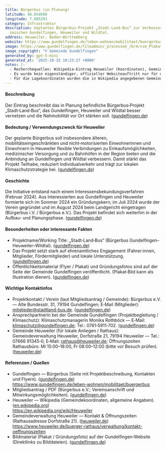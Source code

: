 ```yaml
---
title: Bürgerbus (in Planung)
latitude: 48.054696
longitude: 7.905291
category: Infrastruktur
description: Geplantes Bürgerbus‑Projekt „Stadt‑Land‑Bus“ zur Verbesserung der Nahmobilität
  zwischen Gundelfingen, Heuweiler und Wildtal.
address: Heuweiler, Baden-Württemberg
website: https://www.gundelfingen.de/leben-wohnen/mobilitaet/buergerbus
image: https://www.gundelfingen.de/fileadmin/_processed_/b/4/csm_Plakat_B%C3%BCrgerbus_c1c1beafa8.jpg
image_copyright: "© Gemeinde Gundelfingen"
generated_by: gpt-5-mini
generated_at: '2025-10-15 10:23:27 +0000'
notes: |-
  - Recherchequellen: Wikipedia‑Eintrag Heuweiler (Koordinaten), Gemeindeseiten Gundelfingen (Projektseite und Kontakt), Gemeindeseiten Heuweiler (Rathausadresse). ([en.wikipedia.org](https://en.wikipedia.org/wiki/Heuweiler))
  - Es wurde kein eigenständiger, offizieller Websiteauftritt nur für den Bürgerbus gefunden; die Projektinformationen liegen auf der Gemeinde Gundelfingen / Vereinsunterlagen (Mitgliedsantrag). ([gundelfingen.de](https://www.gundelfingen.de/leben-wohnen/mobilitaet/buergerbus))
  - Für die Lagekoordinaten wurden die in Wikipedia angegebenen Gemeindekoordinaten (48.05167, 7.90306) als realistische Position für den Eintrag verwendet; ein Mapbox‑Reverse‑Geocode‑Check lieferte nahegelegene Adressen (z. B. Dorfstraße 19). Genauere Hauskoordinaten für ein noch nicht existierendes Projektzentrum liegen nicht vor. (Mapbox Reverse‑Geocode Ergebnis protokolliert). ([en.wikipedia.org](https://en.wikipedia.org/wiki/Heuweiler))
---
```

#### Beschreibung
Der Eintrag beschreibt das in Planung befindliche Bürgerbus‑Projekt „Stadt‑Land‑Bus“, das Gundelfingen, Heuweiler und Wildtal besser vernetzen und die Nahmobilität vor Ort stärken soll. ([gundelfingen.de](https://www.gundelfingen.de/leben-wohnen/mobilitaet/buergerbus))

#### Bedeutung / Verwendungszweck für Heuweiler
Der geplante Bürgerbus soll insbesondere älteren, mobilitätseingeschränkten und nicht‑motorisierten Einwohnerinnen und Einwohnern in Heuweiler flexible Verbindungen zu Einkaufsmöglichkeiten, medizinischer Versorgung und zu Bahnhöfen in der Region bieten und die Anbindung an Gundelfingen und Wildtal verbessern. Damit stärkt das Projekt Teilhabe, reduziert Individualverkehr und trägt zur lokalen Klimaschutzstrategie bei. ([gundelfingen.de](https://www.gundelfingen.de/leben-wohnen/mobilitaet/buergerbus))

#### Geschichte
Die Initiative entstand nach einem Interessensbekundungsverfahren (Februar 2024). Aus Interessierten aus Gundelfingen und Heuweiler formierte sich im Sommer 2024 ein Gründungskern; im Juli 2024 wurde der Verein gegründet und im August 2024 beim Landgericht eingetragen (Bürgerbus i.V. / Bürgerbus e.V.). Das Projekt befindet sich weiterhin in der Aufbau‑ und Planungsphase. ([gundelfingen.de](https://www.gundelfingen.de/leben-wohnen/mobilitaet/buergerbus))

#### Besonderheiten oder interessante Fakten
- Projektname/Working Title: „Stadt‑Land‑Bus“ (Bürgerbus Gundelfingen–Heuweiler–Wildtal). ([gundelfingen.de](https://www.gundelfingen.de/leben-wohnen/mobilitaet/buergerbus))  
- Das Projekt setzt stark auf ehrenamtliches Engagement (Fahrer:innen, Mitglieder, Fördermitglieder) und lokale Unterstützung. ([gundelfingen.de](https://www.gundelfingen.de/leben-wohnen/mobilitaet/buergerbus))  
- Öffentlichkeitsmaterial (Flyer / Plakat) und Gründungsfotos sind auf der Seite der Gemeinde Gundelfingen veröffentlicht. (Plakat‑Bild kann als Illustration dienen). ([gundelfingen.de](https://www.gundelfingen.de/fileadmin/_processed_/b/4/csm_Plakat_B%C3%BCrgerbus_c1c1beafa8.jpg))

#### Wichtige Kontaktinfos
- Projektkontakt / Verein (laut Mitgliedsantrag / Gemeinde): Bürgerbus e.V. — Alte Bundesstr. 31, 79194 Gundelfingen; E‑Mail (Mitglieder): mitglieder@stadtland-bus.de. ([gundelfingen.de](https://www.gundelfingen.de/impressum-service/suche?tx_solr%5Bfilter%5D%5B0%5D=type%253Atx_solr_file&tx_solr%5Bfilter%5D%5B1%5D=type%3Atx_solr_file&tx_solr%5Bpage%5D=9&tx_solr%5Bq%5D=gundelfinger&tx_solr%5Bsort%5D=title+desc&utm_source=openai))  
- Ansprechpartnerin bei der Gemeinde Gundelfingen (Projektbegleitung / Klimaschutz): Klimaschutzmanagerin Monika Rothböck — E‑Mail: klimaschutz@gundelfingen.de; Tel.: 0761‑5911‑702. ([gundelfingen.de](https://www.gundelfingen.de/leben-wohnen/mobilitaet/buergerbus))  
- Gemeinde Heuweiler (für lokale Anliegen / Rathaus): Gemeindeverwaltung Heuweiler, Dorfstraße 21, 79194 Heuweiler — Tel.: 07666 91345‑0, E‑Mail: rathaus@heuweiler.de; Öffnungszeiten Rathausbüro: Mi 15:00–18:00, Fr 08:00–12:00 (bitte vor Besuch prüfen). ([heuweiler.de](https://www.heuweiler.de/buerger-rathaus/verwaltung/kontakt-oeffnungszeiten?utm_source=openai))

#### Referenzen / Quellen
- Gundelfingen — Bürgerbus (Seite mit Projektbeschreibung, Kontakten und Flyern). ([gundelfingen.de](https://www.gundelfingen.de/leben-wohnen/mobilitaet/buergerbus))  
  https://www.gundelfingen.de/leben-wohnen/mobilitaet/buergerbus  
- Mitgliedsantrag / PDF (Bürgerbus e.V.; Vereinsanschrift und Mitwirkungsmöglichkeiten). ([gundelfingen.de](https://www.gundelfingen.de/impressum-service/suche?tx_solr%5Bfilter%5D%5B0%5D=type%253Atx_solr_file&tx_solr%5Bfilter%5D%5B1%5D=type%3Atx_solr_file&tx_solr%5Bpage%5D=9&tx_solr%5Bq%5D=gundelfinger&tx_solr%5Bsort%5D=title+desc&utm_source=openai))  
- Heuweiler — Wikipedia (Gemeindekoordinaten, allgemeine Angaben). ([en.wikipedia.org](https://en.wikipedia.org/wiki/Heuweiler))  
  https://en.wikipedia.org/wiki/Heuweiler  
- Gemeindeverwaltung Heuweiler — Kontakt & Öffnungszeiten (Rathausadresse Dorfstraße 21). ([heuweiler.de](https://www.heuweiler.de/buerger-rathaus/verwaltung/kontakt-oeffnungszeiten?utm_source=openai))  
  https://www.heuweiler.de/buerger-rathaus/verwaltung/kontakt-oeffnungszeiten  
- Bildmaterial (Plakat / Gründungsfoto) auf der Gundelfingen‑Website (Direktlinks zu Bilddateien). ([gundelfingen.de](https://www.gundelfingen.de/fileadmin/_processed_/b/4/csm_Plakat_B%C3%BCrgerbus_c1c1beafa8.jpg))